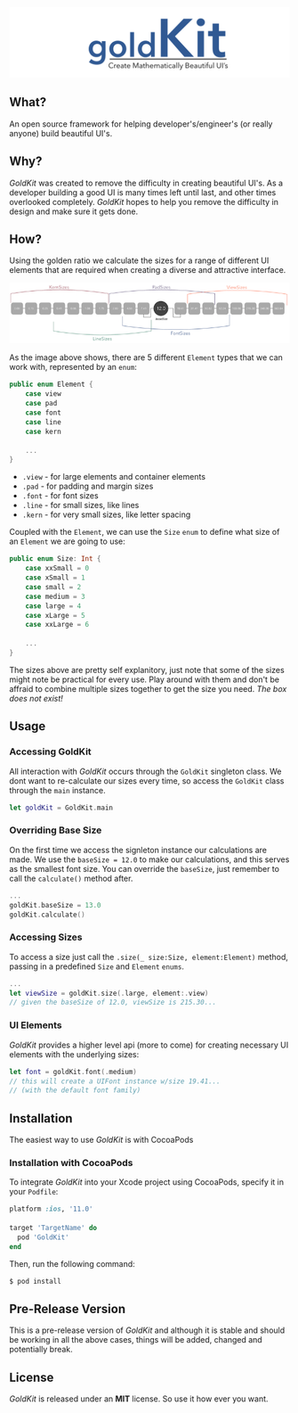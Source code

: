 ![GoldKit](https://raw.githubusercontent.com/stevewight/GoldKit/master/images/goldKit-banner.png)

## What?
An open source framework for helping developer's/engineer's (or really anyone) build beautiful UI's.

## Why?
*GoldKit* was created to remove the difficulty in creating beautiful UI's.  As a developer building a good UI is many times left until last, and other times overlooked completely.  *GoldKit* hopes to help you remove the difficulty in design and make sure it gets done.

## How?
Using the golden ratio we calculate the sizes for a range of different UI elements that are required when creating a diverse and attractive interface.

![Layout of GoldKit sizes](https://raw.githubusercontent.com/stevewight/GoldKit/master/images/goldKit-sizes-3.png)

As the image above shows, there are 5 different ``Element`` types that we can work with, represented by an ``enum``:

```swift
public enum Element {
    case view
    case pad
    case font
    case line
    case kern
    
    ...
}
```

* ``.view`` - for large elements and container elements
* ``.pad`` - for padding and margin sizes
* ``.font`` - for font sizes 
* ``.line`` - for small sizes, like lines
* ``.kern`` - for very small sizes, like letter spacing

Coupled with the ``Element``, we can use the ``Size`` ``enum`` to define what size of an ``Element`` we are going to use:

```swift
public enum Size: Int {
    case xxSmall = 0
    case xSmall = 1
    case small = 2
    case medium = 3
    case large = 4
    case xLarge = 5
    case xxLarge = 6
    
    ...
}
```
The sizes above are pretty self explanitory, just note that some of the sizes might note be practical for every use.  Play around with them and don't be affraid to combine multiple sizes together to get the size you need.  *The box does not exist!*

## Usage

### Accessing GoldKit
All interaction with *GoldKit* occurs through the ``GoldKit`` singleton class.  We dont want to re-calculate our sizes every time, so access the ``GoldKit`` class through the ``main`` instance.

```swift
let goldKit = GoldKit.main
```

### Overriding Base Size
On the first time we access the signleton instance our calculations are made.  We use the ``baseSize = 12.0`` to make our calculations, and this serves as the smallest font size.  You can override the ``baseSize``, just remember to call the ``calculate()`` method after.

```swift
...
goldKit.baseSize = 13.0
goldKit.calculate()
```

### Accessing Sizes
To access a size just call the ``.size(_ size:Size, element:Element)`` method, passing in a predefined ``Size`` and ``Element`` ``enums``.

```swift
...
let viewSize = goldKit.size(.large, element:.view)
// given the baseSize of 12.0, viewSize is 215.30...
```

### UI Elements

*GoldKit* provides a higher level api (more to come) for creating necessary UI elements with the underlying sizes:

```swift
let font = goldKit.font(.medium)
// this will create a UIFont instance w/size 19.41...
// (with the default font family)
```

## Installation
The easiest way to use *GoldKit* is with CocoaPods

### Installation with CocoaPods
To integrate *GoldKit* into your Xcode project using CocoaPods, specify it in your `Podfile`:

```ruby
platform :ios, '11.0'

target 'TargetName' do
  pod 'GoldKit'
end
```

Then, run the following command:

```bash
$ pod install
```

## Pre-Release Version
This is a pre-release version of *GoldKit* and although it is stable and should be working in all the above cases, things will be added, changed and potentially break.

## License
*GoldKit* is released under an **MIT** license.  So use it how ever you want.

